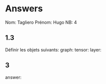 # Answers

Nom: Tagliero
Prénom: Hugo
NB: 4

## 1.3 
Définir les objets suivants:
graph:
tensor:
layer:

## 3
answer:
